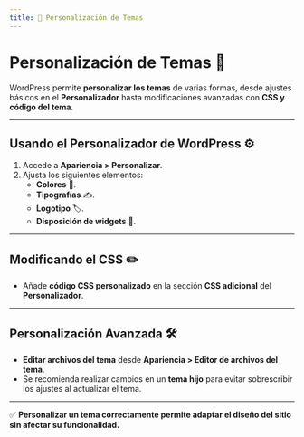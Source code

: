 ```yaml
---
title: 🎨 Personalización de Temas
---
```


# Personalización de Temas 🎨  

WordPress permite **personalizar los temas** de varias formas, desde ajustes básicos en el **Personalizador** hasta modificaciones avanzadas con **CSS y código del tema**.  

---

## Usando el Personalizador de WordPress ⚙️  

1. Accede a **Apariencia > Personalizar**.  
2. Ajusta los siguientes elementos:  
    - **Colores** 🎨.  
    - **Tipografías** ✍️.  
    - **Logotipo** 🏷️.  
    - **Disposición de widgets** 🧩.  

---

## Modificando el CSS ✏️  

- Añade **código CSS personalizado** en la sección **CSS adicional** del **Personalizador**.  

---

## Personalización Avanzada 🛠️  

- **Editar archivos del tema** desde **Apariencia > Editor de archivos del tema**.  
- Se recomienda realizar cambios en un **tema hijo** para evitar sobrescribir los ajustes al actualizar el tema.  

---

✅ **Personalizar un tema correctamente permite adaptar el diseño del sitio sin afectar su funcionalidad.**  

